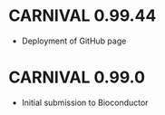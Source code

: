 # CARNIVAL 0.99.44
* Deployment of GitHub page

# CARNIVAL 0.99.0 
* Initial submission to Bioconductor
